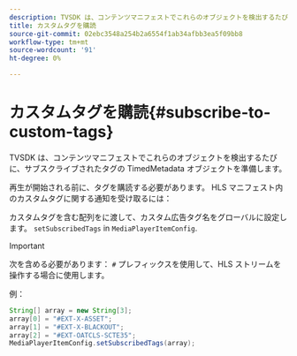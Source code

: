 ```yaml
---
description: TVSDK は、コンテンツマニフェストでこれらのオブジェクトを検出するたびに、サブスクライブされたタグの TimedMetadata オブジェクトを準備します。
title: カスタムタグを購読
source-git-commit: 02ebc3548a254b2a6554f1ab34afbb3ea5f09bb8
workflow-type: tm+mt
source-wordcount: '91'
ht-degree: 0%

---
```


# カスタムタグを購読{#subscribe-to-custom-tags}

TVSDK は、コンテンツマニフェストでこれらのオブジェクトを検出するたびに、サブスクライブされたタグの TimedMetadata オブジェクトを準備します。

再生が開始される前に、タグを購読する必要があります。
HLS マニフェスト内のカスタムタグに関する通知を受け取るには：

カスタムタグを含む配列をに渡して、カスタム広告タグ名をグローバルに設定します。 `setSubscribedTags` in `MediaPlayerItemConfig`.

>[!IMPORTANT]
>
>次を含める必要があります： `#` プレフィックスを使用して、HLS ストリームを操作する場合に使用します。

例：

```java
String[] array = new String[3]; 
array[0] = "#EXT-X-ASSET"; 
array[1] = "#EXT-X-BLACKOUT"; 
array[2] = "#EXT-OATCLS-SCTE35"; 
MediaPlayerItemConfig.setSubscribedTags(array);
```
